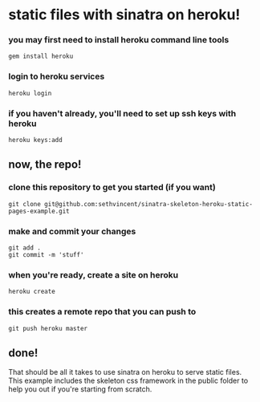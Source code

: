 # static files with sinatra on heroku!

### you may first need to install heroku command line tools
```
gem install heroku
```

### login to heroku services
```
heroku login
```

### if you haven't already, you'll need to set up ssh keys with heroku
```
heroku keys:add
```

## now, the repo!

### clone this repository to get you started (if you want)
```
git clone git@github.com:sethvincent/sinatra-skeleton-heroku-static-pages-example.git
```

### make and commit your changes
```
git add .  
git commit -m 'stuff'
```

### when you're ready, create a site on heroku
```
heroku create
```

### this creates a remote repo that you can push to
```
git push heroku master
```

## done!


That should be all it takes to use sinatra on heroku to serve static files.  
This example includes the skeleton css framework in the public folder to help you out if you're starting from scratch.   
